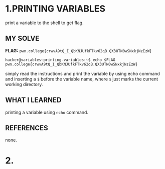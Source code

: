 # 1.PRINTING VARIABLES 
print a variable to the shell to get flag.

## MY SOLVE 
**FLAG:** `pwn.college{crwvA9tQ_I_QbKNJUfkFTkv62qB.QX3UTN0wSNxkjNzEzW}`
```
hacker@variables~printing-variables:~$ echo $FLAG
pwn.college{crwvA9tQ_I_QbKNJUfkFTkv62qB.QX3UTN0wSNxkjNzEzW}
```
simply read the instructions and print the variable by using echo command and inserting a `$` before the variable name, where `$` just marks the current working directory.

## WHAT I LEARNED 
printing a variable using `echo` command.

## REFERENCES 
none.


# 2.
